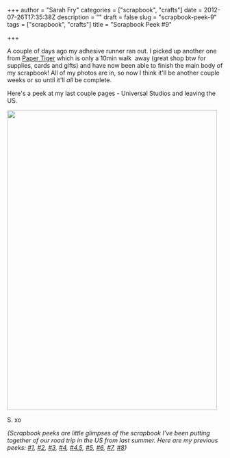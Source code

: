 +++
author = "Sarah Fry"
categories = ["scrapbook", "crafts"]
date = 2012-07-26T17:35:38Z
description = ""
draft = false
slug = "scrapbook-peek-9"
tags = ["scrapbook", "crafts"]
title = "Scrapbook Peek #9"

+++


A couple of days ago my adhesive runner ran out. I picked up another one from <a href="http://www.shoppapertiger.com/" target="_blank">Paper Tiger</a> which is only a 10min walk  away (great shop btw for supplies, cards and gifts) and have now been able to finish the main body of my scrapbook! All of my photos are in, so now I think it'll be another couple weeks or so until it'll <em>all</em> be complete.

Here's a peek at my last couple pages - Universal Studios and leaving the US.

<a href="https://yayfryday.com/images/2012/07/scrap91.jpg"><img class="aligncenter size-full wp-image-1100" title="scrap9" src="https://yayfryday.com/images/2012/07/scrap91.jpg" alt="" width="490" height="701" /></a>

S. xo

<em><em>{Scrapbook peeks are little glimpses of the scrapbook I’ve been putting together of our road trip in the US from last summer. Here are my previous peeks: <a title="A Chilled Out Weekend" href="https://yayfryday.com/post/a-chilled-out-weekend/">#1</a>, <a title="Scrapbook Peek #2" href="https://yayfryday.com/post/scrapbook-peek-2/">#2</a>, <a title="Life Lately" href="https://yayfryday.com/post/life-lately/">#3</a>, <a title="Scrapbook Peek #4" href="https://yayfryday.com/post/scrapbook-peek-4/" target="_blank">#4</a>, <a title="DIY: Sewn Map Art" href="https://yayfryday.com/post/diy-sewn-map-art/" target="_blank">#4.5</a>, <a title="Scrapbook Peek #5" href="https://yayfryday.com/post/scrapbook-peek-5/">#5</a>, <a title="Scrapbook Peek #6" href="https://yayfryday.com/post/scrapbook-peek-6/">#6</a>, <a title="Scrapbook Peek #7" href="https://yayfryday.com/post/scrapbook-peek-7/">#7</a>, <a title="Scrapbook Peek #8" href="https://yayfryday.com/post/scrapbook-peek-8/" target="_blank">#8</a>}</em></em>


